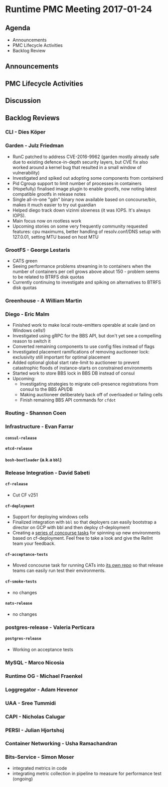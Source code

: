 # Runtime PMC Meeting 2017-01-24

## Agenda

* Announcements
* PMC Lifecycle Activities
* Backlog Review

## Announcements


## PMC Lifecycle Activities


## Discussion


## Backlog Reviews

### CLI - Dies Köper

### Garden - Julz Friedman

- RunC patched to address CVE-2016-9962 (garden mostly already safe due to existing defence-in-depth security layers, but CVE fix also worked around a kernel bug that resulted in a small window of vulnerability)
- Investigated and spiked out adopting some components from containerd
- Pid Cgroup support to limit number of processes in containers
- (Hopefully) finalised image plugin to enable grootfs, now noting latest compatible grootfs in release notes
- Single all-in-one "gdn" binary now available based on concourse/bin, makes it much easier to try out guardian
- Helped diego track down vizinni slowness (it was IOPS. It's always IOPS).
- Main focus now on rootless work
- Upcoming stories on some very frequently community requested features: cpu maximums, better handling of resolv.conf/DNS setup with 127.0.01, setting MTU based on host MTU

### GrootFS - George Lestaris

- CATS green
- Seeing performance problems streaming in to containers when the number of containers per cell grows above about 150 - problem seems to be related to BTRFS disk quotas
- Currently continuing to investigate and spiking on alternatives to BTRFS disk quotas

### Greenhouse - A William Martin

### Diego - Eric Malm

- Finished work to make local route-emitters operable at scale (and on Windows cells!)
- Investigated using gRPC for the BBS API, but don't yet see a compelling reason to switch it
- Converted remaining components to use config files instead of flags
- Investigated placement ramifications of removing auctioneer lock: exclusivity still important for optimal placement
- Added optional global start rate-limit to auctioneer to prevent catastrophic floods of instance-starts on constrained environments
- Started work to store BBS lock in BBS DB instead of consul
- Upcoming:
  - Investigating strategies to migrate cell-presence registrations from consul to the BBS API/DB
  - Making auctioneer deliberately back off of overloaded or failing cells
  - Finish remaining BBS API commands for `cfdot`


### Routing - Shannon Coen

### Infrastructure - Evan Farrar

#### `consul-release`

#### `etcd-release`

#### `bosh-bootloader` (a.k.a `bbl`)

### Release Integration - David Sabeti

#### `cf-release`
- Cut CF v251

#### `cf-deployment`
- Support for deploying windows cells
- Finalized integration with `bbl` so that deployers can easily bootstrap a director on GCP with bbl and then deploy cf-deployment
- Creating a [series of concourse tasks](https://github.com/cloudfoundry/cf-deployment-concourse-tasks) for spinning up new environments based on cf-deployment. Feel free to take a look and give the RelInt team your feedback.

#### `cf-acceptance-tests`
- Moved concourse task for running CATs into [its own repo](https://github.com/cloudfoundry/cats-concourse-task) so that release teams can easily run test their environments.

#### `cf-smoke-tests`
- no changes

#### `nats-release`
- no changes

### postgres-release - Valeria Perticara

#### `postgres-release`

- Working on acceptance tests

### MySQL - Marco Nicosia

### Runtime OG - Michael Fraenkel

### Loggregator - Adam Hevenor

### UAA - Sree Tummidi

### CAPI - Nicholas Calugar

### PERSI - Julian Hjortshoj

### Container Networking - Usha Ramachandran

### Bits-Service - Simon Moser

- integrated metrics in code 
- integrating metric collection in pipeline to measure for performance test (ongoing)

